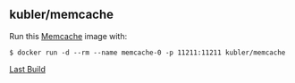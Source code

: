 ## kubler/memcache

Run this [Memcache][] image with:

    $ docker run -d --rm --name memcache-0 -p 11211:11211 kubler/memcache

[Last Build][packages]

[Memcache]: http://memcached.org/
[packages]: PACKAGES.md
